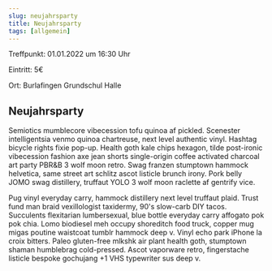 ```yaml
---
slug: neujahrsparty
title: Neujahrsparty
tags: [allgemein]
---
```



Treffpunkt: 01.01.2022 um 16:30 Uhr

Eintritt: 5€

Ort: Burlafingen Grundschul Halle

<!--truncate-->


## Neujahrsparty

Semiotics mumblecore vibecession tofu quinoa af pickled. Scenester intelligentsia venmo quinoa chartreuse, next level authentic vinyl. Hashtag bicycle rights fixie pop-up. Health goth kale chips hexagon, tilde post-ironic vibecession fashion axe jean shorts single-origin coffee activated charcoal art party PBR&B 3 wolf moon retro. Swag franzen stumptown hammock helvetica, same street art schlitz ascot listicle brunch irony. Pork belly JOMO swag distillery, truffaut YOLO 3 wolf moon raclette af gentrify vice.

Pug vinyl everyday carry, hammock distillery next level truffaut plaid. Trust fund man braid vexillologist taxidermy, 90's slow-carb DIY tacos. Succulents flexitarian lumbersexual, blue bottle everyday carry affogato pok pok chia. Lomo biodiesel meh occupy shoreditch food truck, copper mug migas poutine waistcoat tumblr hammock deep v. Vinyl echo park iPhone la croix bitters. Paleo gluten-free mlkshk air plant health goth, stumptown shaman humblebrag cold-pressed. Ascot vaporware retro, fingerstache listicle bespoke gochujang +1 VHS typewriter sus deep v.



